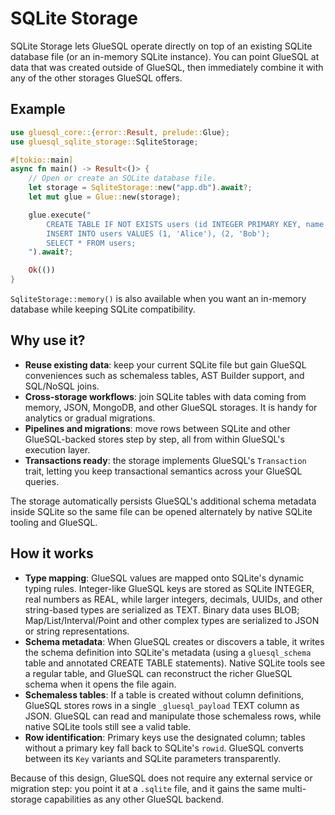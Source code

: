 # SQLite Storage

SQLite Storage lets GlueSQL operate directly on top of an existing SQLite database file (or an in-memory SQLite instance). You can point GlueSQL at data that was created outside of GlueSQL, then immediately combine it with any of the other storages GlueSQL offers.

## Example

```rust
use gluesql_core::{error::Result, prelude::Glue};
use gluesql_sqlite_storage::SqliteStorage;

#[tokio::main]
async fn main() -> Result<()> {
    // Open or create an SQLite database file.
    let storage = SqliteStorage::new("app.db").await?;
    let mut glue = Glue::new(storage);

    glue.execute("
        CREATE TABLE IF NOT EXISTS users (id INTEGER PRIMARY KEY, name TEXT);
        INSERT INTO users VALUES (1, 'Alice'), (2, 'Bob');
        SELECT * FROM users;
    ").await?;

    Ok(())
}
```

`SqliteStorage::memory()` is also available when you want an in-memory database while keeping SQLite compatibility.

## Why use it?

- **Reuse existing data**: keep your current SQLite file but gain GlueSQL conveniences such as schemaless tables, AST Builder support, and SQL/NoSQL joins.
- **Cross-storage workflows**: join SQLite tables with data coming from memory, JSON, MongoDB, and other GlueSQL storages. It is handy for analytics or gradual migrations.
- **Pipelines and migrations**: move rows between SQLite and other GlueSQL-backed stores step by step, all from within GlueSQL's execution layer.
- **Transactions ready**: the storage implements GlueSQL's `Transaction` trait, letting you keep transactional semantics across your GlueSQL queries.

The storage automatically persists GlueSQL's additional schema metadata inside SQLite so the same file can be opened alternately by native SQLite tooling and GlueSQL.

## How it works

- **Type mapping**: GlueSQL values are mapped onto SQLite's dynamic typing rules. Integer-like GlueSQL keys are stored as SQLite INTEGER, real numbers as REAL, while larger integers, decimals, UUIDs, and other string-based types are serialized as TEXT. Binary data uses BLOB; Map/List/Interval/Point and other complex types are serialized to JSON or string representations.
- **Schema metadata**: When GlueSQL creates or discovers a table, it writes the schema definition into SQLite's metadata (using a `gluesql_schema` table and annotated CREATE TABLE statements). Native SQLite tools see a regular table, and GlueSQL can reconstruct the richer GlueSQL schema when it opens the file again.
- **Schemaless tables**: If a table is created without column definitions, GlueSQL stores rows in a single `_gluesql_payload` TEXT column as JSON. GlueSQL can read and manipulate those schemaless rows, while native SQLite tools still see a valid table.
- **Row identification**: Primary keys use the designated column; tables without a primary key fall back to SQLite's `rowid`. GlueSQL converts between its `Key` variants and SQLite parameters transparently.

Because of this design, GlueSQL does not require any external service or migration step: you point it at a `.sqlite` file, and it gains the same multi-storage capabilities as any other GlueSQL backend.

